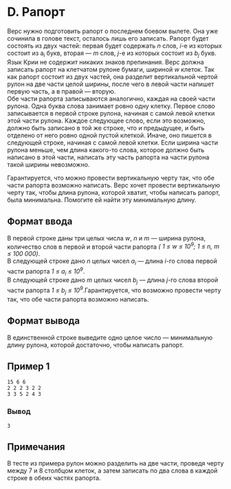 # D. Рапорт

Верс нужно подготовить рапорт о последнем боевом вылете. Она уже сочинила в голове текст, осталось лишь его записать.
Рапорт будет состоять из двух частей: первая будет содержать _n_ слов, _i_-е из которых состоит из a<sub>i</sub> букв,
вторая — _m_ слов, _j_-е из которых состоит из _b<sub>j</sub>_ букв. Язык Крии не содержит никаких знаков препинания.
Верс должна записать рапорт на клетчатом рулоне бумаги, шириной _w_ клеток. Так как рапорт состоит из двух частей, она
разделит вертикальной чертой рулон на две части целой ширины, после чего в левой части напишет первую часть, а в
правой — вторую.  
Обе части рапорта записываются аналогично, каждая на своей части рулона. Одна буква слова занимает ровно одну клетку.
Первое слово записывается в первой строке рулона, начиная с самой левой клетки этой части рулона. Каждое следующее
слово, если это возможно, должно быть записано в той же строке, что и предыдущее, и быть отделено от него ровно одной
пустой клеткой. Иначе, оно пишется в следующей строке, начиная с самой левой клетки. Если ширина части рулона меньше,
чем длина какого-то слова, которое должно быть написано в этой части, написать эту часть рапорта на части рулона такой
ширины невозможно.

Гарантируется, что можно провести вертикальную черту так, что обе части рапорта возможно написать. Верс хочет провести
вертикальную черту так, чтобы длина рулона, которой хватит, чтобы написать рапорт, была минимальна. Помогите ей найти
эту минимальную длину.

## Формат ввода

В первой строке даны три целых числа _w_, _n_ и _m_ — ширина рулона, количество слов в первой и второй части рапорта _(
1 ≤ w ≤ 10<sup>9</sup>; 1 ≤ n, m ≤ 100 000)_.  
В следующей строке дано _n_ целых чисел _a<sub>i</sub>_ — длина _i_-го слова первой части рапорта _1 ≤ a<sub>i</sub> ≤
10<sup>9</sup>_.  
В следующей строке дано _m_ целых чисел _b<sub>j</sub>_ — длина _j_-го слова второй части рапорта _1 ≤ b<sub>j</sub> ≤
10<sup>9</sup>_.Гарантируется, что возможно провести черту так, что обе части рапорта возможно написать.

## Формат вывода

В единственной строке выведите одно целое число — минимальную длину рулона, которой достаточно, чтобы написать рапорт.

## Пример 1

    15 6 6
    2 2 2 3 2 2
    3 3 5 2 4 3

### Вывод

    3

## Примечания

В тесте из примера рулон можно разделить на две части, проведя черту между 7 и 8 столбцом клеток, а затем записать по
два слова в каждой строке в обеих частях рапорта.